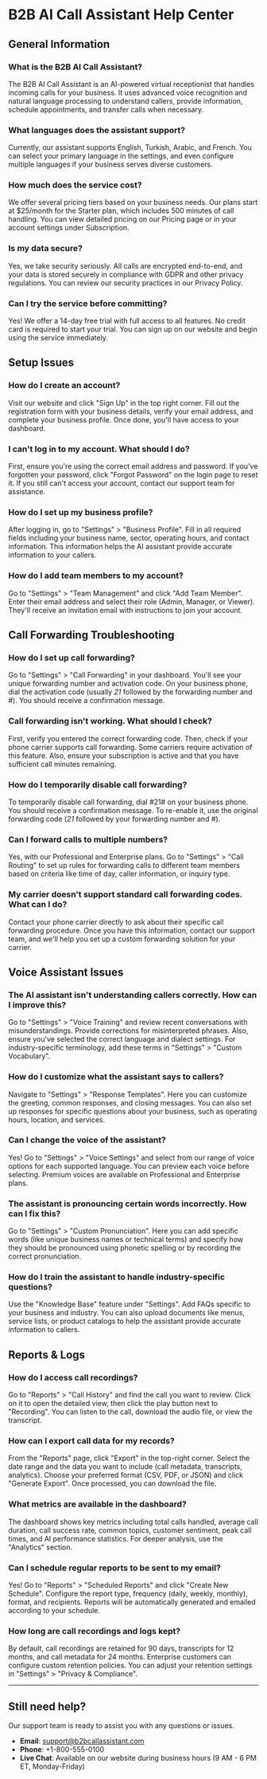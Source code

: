 # B2B AI Call Assistant Help Center

## General Information

### What is the B2B AI Call Assistant?
The B2B AI Call Assistant is an AI-powered virtual receptionist that handles incoming calls for your business. It uses advanced voice recognition and natural language processing to understand callers, provide information, schedule appointments, and transfer calls when necessary.

### What languages does the assistant support?
Currently, our assistant supports English, Turkish, Arabic, and French. You can select your primary language in the settings, and even configure multiple languages if your business serves diverse customers.

### How much does the service cost?
We offer several pricing tiers based on your business needs. Our plans start at $25/month for the Starter plan, which includes 500 minutes of call handling. You can view detailed pricing on our Pricing page or in your account settings under Subscription.

### Is my data secure?
Yes, we take security seriously. All calls are encrypted end-to-end, and your data is stored securely in compliance with GDPR and other privacy regulations. You can review our security practices in our Privacy Policy.

### Can I try the service before committing?
Yes! We offer a 14-day free trial with full access to all features. No credit card is required to start your trial. You can sign up on our website and begin using the service immediately.

## Setup Issues

### How do I create an account?
Visit our website and click "Sign Up" in the top right corner. Fill out the registration form with your business details, verify your email address, and complete your business profile. Once done, you'll have access to your dashboard.

### I can't log in to my account. What should I do?
First, ensure you're using the correct email address and password. If you've forgotten your password, click "Forgot Password" on the login page to reset it. If you still can't access your account, contact our support team for assistance.

### How do I set up my business profile?
After logging in, go to "Settings" > "Business Profile". Fill in all required fields including your business name, sector, operating hours, and contact information. This information helps the AI assistant provide accurate information to your callers.

### How do I add team members to my account?
Go to "Settings" > "Team Management" and click "Add Team Member". Enter their email address and select their role (Admin, Manager, or Viewer). They'll receive an invitation email with instructions to join your account.

## Call Forwarding Troubleshooting

### How do I set up call forwarding?
Go to "Settings" > "Call Forwarding" in your dashboard. You'll see your unique forwarding number and activation code. On your business phone, dial the activation code (usually *21* followed by the forwarding number and #). You should receive a confirmation message.

### Call forwarding isn't working. What should I check?
First, verify you entered the correct forwarding code. Then, check if your phone carrier supports call forwarding. Some carriers require activation of this feature. Also, ensure your subscription is active and that you have sufficient call minutes remaining.

### How do I temporarily disable call forwarding?
To temporarily disable call forwarding, dial #21# on your business phone. You should receive a confirmation message. To re-enable it, use the original forwarding code (*21* followed by your forwarding number and #).

### Can I forward calls to multiple numbers?
Yes, with our Professional and Enterprise plans. Go to "Settings" > "Call Routing" to set up rules for forwarding calls to different team members based on criteria like time of day, caller information, or inquiry type.

### My carrier doesn't support standard call forwarding codes. What can I do?
Contact your phone carrier directly to ask about their specific call forwarding procedure. Once you have this information, contact our support team, and we'll help you set up a custom forwarding solution for your carrier.

## Voice Assistant Issues

### The AI assistant isn't understanding callers correctly. How can I improve this?
Go to "Settings" > "Voice Training" and review recent conversations with misunderstandings. Provide corrections for misinterpreted phrases. Also, ensure you've selected the correct language and dialect settings. For industry-specific terminology, add these terms in "Settings" > "Custom Vocabulary".

### How do I customize what the assistant says to callers?
Navigate to "Settings" > "Response Templates". Here you can customize the greeting, common responses, and closing messages. You can also set up responses for specific questions about your business, such as operating hours, location, and services.

### Can I change the voice of the assistant?
Yes! Go to "Settings" > "Voice Settings" and select from our range of voice options for each supported language. You can preview each voice before selecting. Premium voices are available on Professional and Enterprise plans.

### The assistant is pronouncing certain words incorrectly. How can I fix this?
Go to "Settings" > "Custom Pronunciation". Here you can add specific words (like unique business names or technical terms) and specify how they should be pronounced using phonetic spelling or by recording the correct pronunciation.

### How do I train the assistant to handle industry-specific questions?
Use the "Knowledge Base" feature under "Settings". Add FAQs specific to your business and industry. You can also upload documents like menus, service lists, or product catalogs to help the assistant provide accurate information to callers.

## Reports & Logs

### How do I access call recordings?
Go to "Reports" > "Call History" and find the call you want to review. Click on it to open the detailed view, then click the play button next to "Recording". You can listen to the call, download the audio file, or view the transcript.

### How can I export call data for my records?
From the "Reports" page, click "Export" in the top-right corner. Select the date range and the data you want to include (call metadata, transcripts, analytics). Choose your preferred format (CSV, PDF, or JSON) and click "Generate Export". Once processed, you can download the file.

### What metrics are available in the dashboard?
The dashboard shows key metrics including total calls handled, average call duration, call success rate, common topics, customer sentiment, peak call times, and AI performance statistics. For deeper analysis, use the "Analytics" section.

### Can I schedule regular reports to be sent to my email?
Yes! Go to "Reports" > "Scheduled Reports" and click "Create New Schedule". Configure the report type, frequency (daily, weekly, monthly), format, and recipients. Reports will be automatically generated and emailed according to your schedule.

### How long are call recordings and logs kept?
By default, call recordings are retained for 90 days, transcripts for 12 months, and call metadata for 24 months. Enterprise customers can configure custom retention policies. You can adjust your retention settings in "Settings" > "Privacy & Compliance".

---

## Still need help?

Our support team is ready to assist you with any questions or issues.

- **Email**: [support@b2bcallassistant.com](mailto:support@b2bcallassistant.com)
- **Phone**: +1-800-555-0100
- **Live Chat**: Available on our website during business hours (9 AM - 6 PM ET, Monday-Friday)
